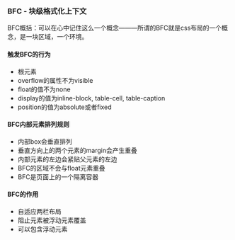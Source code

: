### BFC - 块级格式化上下文

BFC概括：可以在心中记住这么一个概念———所谓的BFC就是css布局的一个概念，是一块区域，一个环境。

#### 触发BFC的行为
- 根元素
- overflow的属性不为visible
- float的值不为none
- display的值为inline-block, table-cell, table-caption
- position的值为absolute或者fixed

#### BFC内部元素排列规则
- 内部box会垂直排列
- 垂直方向上的两个元素的margin会产生重叠
- 内部元素的左边会紧贴父元素的左边
- BFC的区域不会与float元素重叠
- BFC是页面上的一个隔离容器

#### BFC的作用
- 自适应两栏布局
- 阻止元素被浮动元素覆盖
- 可以包含浮动元素